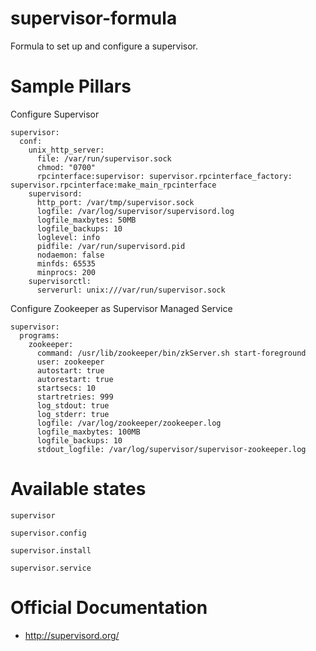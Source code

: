 supervisor-formula
==========================
Formula to set up and configure a supervisor.


Sample Pillars
==============

Configure Supervisor

    supervisor:
      conf:
        unix_http_server:
          file: /var/run/supervisor.sock
          chmod: "0700"
          rpcinterface:supervisor: supervisor.rpcinterface_factory: supervisor.rpcinterface:make_main_rpcinterface
        supervisord:
          http_port: /var/tmp/supervisor.sock
          logfile: /var/log/supervisor/supervisord.log
          logfile_maxbytes: 50MB
          logfile_backups: 10
          loglevel: info
          pidfile: /var/run/supervisord.pid
          nodaemon: false
          minfds: 65535
          minprocs: 200
        supervisorctl:
          serverurl: unix:///var/run/supervisor.sock


Configure Zookeeper as Supervisor Managed Service

    supervisor:
      programs:
        zookeeper:
          command: /usr/lib/zookeeper/bin/zkServer.sh start-foreground
          user: zookeeper
          autostart: true
          autorestart: true
          startsecs: 10
          startretries: 999
          log_stdout: true
          log_stderr: true
          logfile: /var/log/zookeeper/zookeeper.log
          logfile_maxbytes: 100MB
          logfile_backups: 10
          stdout_logfile: /var/log/supervisor/supervisor-zookeeper.log

Available states
================

```supervisor```

```supervisor.config```

```supervisor.install```

```supervisor.service```

Official Documentation
======================

* http://supervisord.org/

